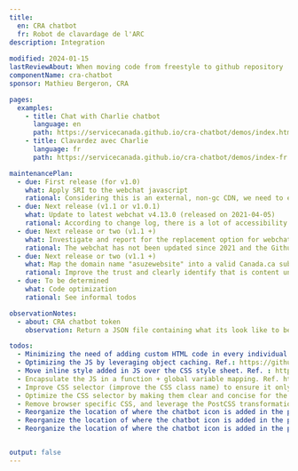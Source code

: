 ```yaml
---
title:
  en: CRA chatbot
  fr: Robot de clavardage de l'ARC
description: Integration 
  
modified: 2024-01-15
lastReviewAbout: When moving code from freestyle to github repository
componentName: cra-chatbot
sponsor: Mathieu Bergeron, CRA 

pages:
  examples:
    - title: Chat with Charlie chatbot
      language: en
      path: https://servicecanada.github.io/cra-chatbot/demos/index.html
    - title: Clavardez avec Charlie
      language: fr
      path: https://servicecanada.github.io/cra-chatbot/demos/index-fr.html

maintenancePlan:
  - due: First release (for v1.0)
    what: Apply SRI to the webchat javascript
    rational: Considering this is an external, non-gc CDN, we need to ensure the integrity of those files
  - due: Next release (v1.1 or v1.0.1)
    what: Update to latest webchat v4.13.0 (released on 2021-04-05)
    rational: According to change log, there is a lot of accessibility fixes since the version 4.9.1.
  - due: Next release or two (v1.1 +)
    what: Investigate and report for the replacement option for webchat.
    rational: The webchat has not been updated since 2021 and the Github repository seems to be stale.
  - due: Next release or two (v1.1 +)
    what: Map the domain name "asuzewebsite" into a valid Canada.ca subdomain.
    rational: Improve the trust and clearly identify that is content under our control
  - due: To be determined
    what: Code optimization
    rational: See informal todos

observationNotes:
  - about: CRA chatbot token
    observation: Return a JSON file containing what its look like to be a JWT and a JWS

todos:
  - Minimizing the need of adding custom HTML code in every individual page using the chat bot. Suggestoin: Manage that HTML pattern centrally in teh JS or via an HTML assets. Ref. https://github.com/ServiceCanada/cra-chatbot/blob/21c282915f0e994bd49d1d00f867f316aaab163c/demos/index.html#L16-L30
  - Optimizing the JS by leveraging object caching. Ref.: https://github.com/ServiceCanada/cra-chatbot/blob/21c282915f0e994bd49d1d00f867f316aaab163c/src/js/cra-chatbot.js#L102-L103
  - Move inline style added in JS over the CSS style sheet. Ref. : https://github.com/ServiceCanada/cra-chatbot/blob/21c282915f0e994bd49d1d00f867f316aaab163c/src/js/cra-chatbot.js#L19
  - Encapsulate the JS in a function + global variable mapping. Ref. https://github.com/ServiceCanada/cra-chatbot/blob/21c282915f0e994bd49d1d00f867f316aaab163c/src/js/cra-chatbot.js#L5-L8
  - Improve CSS selector (improve the CSS class name) to ensure it only target the chat bot element. Ref. https://github.com/ServiceCanada/cra-chatbot/blob/21c282915f0e994bd49d1d00f867f316aaab163c/src/css/cra-chatbot.css#L10
  - Optimize the CSS selector by making them clear and concise for the chatbot. Ref. https://github.com/ServiceCanada/cra-chatbot/blob/21c282915f0e994bd49d1d00f867f316aaab163c/src/css/cra-chatbot.css#L170
  - Remove browser specific CSS, and leverage the PostCSS transformation task instead. Ref. https://github.com/ServiceCanada/cra-chatbot/blob/21c282915f0e994bd49d1d00f867f316aaab163c/src/css/cra-chatbot.css#L92
  - Reorganize the location of where the chatbot icon is added in the page: Add a link to skip to the chatbot
  - Reorganize the location of where the chatbot icon is added in the page: Stick the chatbot in the page details section instead of the site footer bottom
  - Reorganize the location of where the chatbot icon is added in the page: Consult with DTO and update the style to match closer the Canada.ca color scheme.


output: false
---
```

